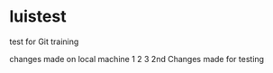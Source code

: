 # luistest
test for Git training

changes made on local machine
1
2
3
2nd Changes made for testing






